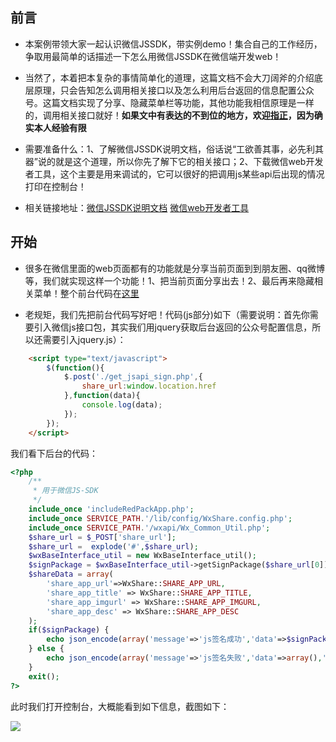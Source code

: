 ## 前言

* 本案例带领大家一起认识微信JSSDK，带实例demo！集合自己的工作经历，争取用最简单的话描述一下怎么用微信JSSDK在微信端开发web！

* 当然了，本着把本复杂的事情简单化的道理，这篇文档不会大刀阔斧的介绍底层原理，只会告知怎么调用相关接口以及怎么利用后台返回的信息配置公众号。这篇文档实现了分享、隐藏菜单栏等功能，其他功能我相信原理是一样的，调用相关接口就好！**如果文中有表达的不到位的地方，欢迎[指正](https://github.com/woai30231/webDevDetails/issues)，因为确实本人经验有限**

* 需要准备什么：1、了解微信JSSDK说明文档，俗话说“工欲善其事，必先利其器”说的就是这个道理，所以你先了解下它的相关接口；2、下载微信web开发者工具，这个主要是用来调试的，它可以很好的把调用js某些api后出现的情况打印在控制台！

* 相关链接地址：[微信JSSDK说明文档](https://mp.weixin.qq.com/wiki/7/aaa137b55fb2e0456bf8dd9148dd613f.html#.E6.AD.A5.E9.AA.A4.E5.9B.9B.EF.BC.9A.E9.80.9A.E8.BF.87ready.E6.8E.A5.E5.8F.A3.E5.A4.84.E7.90.86.E6.88.90.E5.8A.9F.E9.AA.8C.E8.AF.81) [微信web开发者工具](https://mp.weixin.qq.com/wiki/10/e5f772f4521da17fa0d7304f68b97d7e.html)

## 开始

* 很多在微信里面的web页面都有的功能就是分享当前页面到到朋友圈、qq微博等，我们就实现这样一个功能！1、把当前页面分享出去！2、最后再来隐藏相关菜单！整个前台代码在[这里](https://github.com/woai30231/webDevDetails/blob/master/10/demo.html)

* 老规矩，我们先把前台代码写好吧！代码(js部分)如下（需要说明：首先你需要引入微信js接口包，其实我们用jquery获取后台返回的公众号配置信息，所以还需要引入jquery.js）：

```html
	<script type="text/javascript">
		$(function(){
			$.post('./get_jsapi_sign.php',{
				share_url:window.location.href
			},function(data){
				console.log(data);
			});
		});
	</script>
```

我们看下后台的代码：


```php
<?php
	/**
     * 用于微信JS-SDK
     */
    include_once 'includeRedPackApp.php';
    include_once SERVICE_PATH.'/lib/config/WxShare.config.php';
    include_once SERVICE_PATH.'/wxapi/Wx_Common_Util.php';
    $share_url = $_POST['share_url'];
    $share_url =  explode('#',$share_url);
    $wxBaseInterface_util = new WxBaseInterface_util();
    $signPackage = $wxBaseInterface_util->getSignPackage($share_url[0]);
    $shareData = array(
        'share_app_url'=>WxShare::SHARE_APP_URL,
        'share_app_title' => WxShare::SHARE_APP_TITLE,
        'share_app_imgurl' => WxShare::SHARE_APP_IMGURL,
        'share_app_desc' => WxShare::SHARE_APP_DESC
    );
    if($signPackage) {
        echo json_encode(array('message'=>'js签名成功','data'=>$signPackage, 'shareData'=>$shareData,'code'=>0));
    } else {
        echo json_encode(array('message'=>'js签名失败','data'=>array(),'code'=>-1));
    }
    exit();
?>
```

此时我们打开控制台，大概能看到如下信息，截图如下：

![](https://github.com/woai30231/webDevDetails/blob/master/image/10_1.png)
